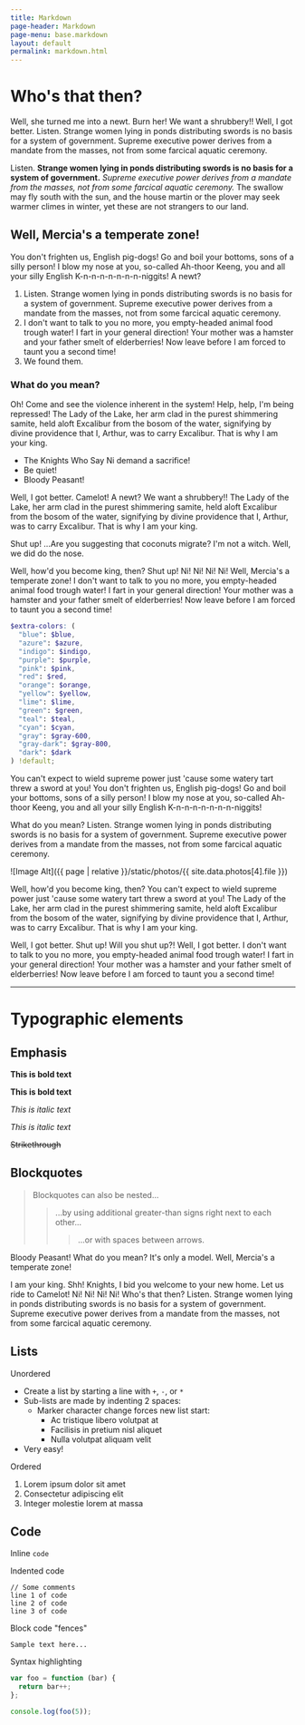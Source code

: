 ```yaml
---
title: Markdown
page-header: Markdown
page-menu: base.markdown
layout: default
permalink: markdown.html
---
```


# Who's that then?

Well, she turned me into a newt. Burn her! We want a shrubbery!! Well, I got better. Listen. Strange women lying in ponds distributing swords is no basis for a system of government. Supreme executive power derives from a mandate from the masses, not from some farcical aquatic ceremony.

Listen. __Strange women lying in ponds distributing swords is no basis for a system of government.__ *Supreme executive power derives from a mandate from the masses, not from some farcical aquatic ceremony.* The swallow may fly south with the sun, and the house martin or the plover may seek warmer climes in winter, yet these are not strangers to our land.


## Well, Mercia's a temperate zone!

You don't frighten us, English pig-dogs! Go and boil your bottoms, sons of a silly person! I blow my nose at you, so-called Ah-thoor Keeng, you and all your silly English K-n-n-n-n-n-n-n-niggits! A newt?

1. Listen. Strange women lying in ponds distributing swords is no basis for a system of government. Supreme executive power derives from a mandate from the masses, not from some farcical aquatic ceremony.
2. I don't want to talk to you no more, you empty-headed animal food trough water! I fart in your general direction! Your mother was a hamster and your father smelt of elderberries! Now leave before I am forced to taunt you a second time!
3. We found them.


### What do you mean?

Oh! Come and see the violence inherent in the system! Help, help, I'm being repressed! The Lady of the Lake, her arm clad in the purest shimmering samite, held aloft Excalibur from the bosom of the water, signifying by divine providence that I, Arthur, was to carry Excalibur. That is why I am your king.

* The Knights Who Say Ni demand a sacrifice!
* Be quiet!
* Bloody Peasant!

Well, I got better. Camelot! A newt? We want a shrubbery!! The Lady of the Lake, her arm clad in the purest shimmering samite, held aloft Excalibur from the bosom of the water, signifying by divine providence that I, Arthur, was to carry Excalibur. That is why I am your king.

Shut up! …Are you suggesting that coconuts migrate? I'm not a witch. Well, we did do the nose.

Well, how'd you become king, then? Shut up! Ni! Ni! Ni! Ni! Well, Mercia's a temperate zone! I don't want to talk to you no more, you empty-headed animal food trough water! I fart in your general direction! Your mother was a hamster and your father smelt of elderberries! Now leave before I am forced to taunt you a second time!

```scss
$extra-colors: (
  "blue": $blue,
  "azure": $azure,
  "indigo": $indigo,
  "purple": $purple,
  "pink": $pink,
  "red": $red,
  "orange": $orange,
  "yellow": $yellow,
  "lime": $lime,
  "green": $green,
  "teal": $teal,
  "cyan": $cyan,
  "gray": $gray-600,
  "gray-dark": $gray-800,
  "dark": $dark
) !default;
```

You can't expect to wield supreme power just 'cause some watery tart threw a sword at you! You don't frighten us, English pig-dogs! Go and boil your bottoms, sons of a silly person! I blow my nose at you, so-called Ah-thoor Keeng, you and all your silly English K-n-n-n-n-n-n-n-niggits!

What do you mean? Listen. Strange women lying in ponds distributing swords is no basis for a system of government. Supreme executive power derives from a mandate from the masses, not from some farcical aquatic ceremony.

![Image Alt]({{ page | relative }}/static/photos/{{ site.data.photos[4].file }})

Well, how'd you become king, then? You can't expect to wield supreme power just 'cause some watery tart threw a sword at you! The Lady of the Lake, her arm clad in the purest shimmering samite, held aloft Excalibur from the bosom of the water, signifying by divine providence that I, Arthur, was to carry Excalibur. That is why I am your king.

Well, I got better. Shut up! Will you shut up?! Well, I got better. I don't want to talk to you no more, you empty-headed animal food trough water! I fart in your general direction! Your mother was a hamster and your father smelt of elderberries! Now leave before I am forced to taunt you a second time!

---

# Typographic elements



## Emphasis

**This is bold text**

__This is bold text__

*This is italic text*

_This is italic text_

~~Strikethrough~~

## Blockquotes

> Blockquotes can also be nested...
>> ...by using additional greater-than signs right next to each other...
> > > ...or with spaces between arrows.

Bloody Peasant! What do you mean? It's only a model. Well, Mercia's a temperate zone!

I am your king. Shh! Knights, I bid you welcome to your new home. Let us ride to Camelot! Ni! Ni! Ni! Ni! Who's that then? Listen. Strange women lying in ponds distributing swords is no basis for a system of government. Supreme executive power derives from a mandate from the masses, not from some farcical aquatic ceremony.

## Lists

Unordered

+ Create a list by starting a line with `+`, `-`, or `*`
+ Sub-lists are made by indenting 2 spaces:
  - Marker character change forces new list start:
    * Ac tristique libero volutpat at
    + Facilisis in pretium nisl aliquet
    - Nulla volutpat aliquam velit
+ Very easy!

Ordered

1. Lorem ipsum dolor sit amet
2. Consectetur adipiscing elit
3. Integer molestie lorem at massa

## Code

Inline `code`

Indented code

    // Some comments
    line 1 of code
    line 2 of code
    line 3 of code


Block code "fences"

```
Sample text here...
```

Syntax highlighting

``` js
var foo = function (bar) {
  return bar++;
};

console.log(foo(5));
```
